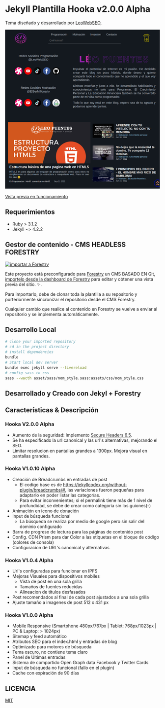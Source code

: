 # Jekyll Plantilla Hooka v2.0.0 Alpha

Tema diseñado y desarrollado por [LeoWebSEO](https://leopuentes.me),

![Visualización de Portada](./assets/images/readme/screenshot.png)

[Vista previa en funcionamiento](https://leopuentes.me)

## Requerimientos

- Ruby > 3.1.2
- Jekyll ~> 4.2.2

## Gestor de contenido - CMS HEADLESS FORESTRY

[![importar a Forestry](https://assets.forestry.io/import-to-forestryK.svg)](https://app.forestry.io/quick-start?repo=forestryio)


Este proyecto está preconfigurado para [Forestry](https://forestry.io) un CMS BASADO EN Git, [importelo desde la dashboard de Forestry](https://app.forestry.io/quick-start?repo=forestryio/) para editar y obtener una vista previa del sitio. ✨.

Para importarlo, debe de clonar toda la plantilla a su repositorio y porteriormente sincronizar el repositorio desde el CMS Forestry.

Cualquier cambio que realice al contenido en Forestry se vuelve a enviar al repositorio y se implementa automáticamente.

## Desarrollo Local

```bash
# clone your imported repository
# cd in the project directory
# install dependencies
bundle
# Start local dev server
bundle exec jekyll serve --livereload
# config sass to css
sass --wacth asset/sass/nom_style.sass:assets/css/nom_style.css
```

## Desarrollado y Creado con Jekyl + Forestry
## Características & Descripción

### Hooka V2.0.0 Alpha
- Aumento de la seguridad: Implemento [Secure Headers 6.5](https://github.com/github/secure_headers).
- Se ha especificado la url canonical y las url's alternativas, mejorando el SEO.
- Limitar resolucion en pantallas grandes a 1300px. Mejora visual en pantallas grandes.

### Hooka V1.0.10 Alpha
- Creación de Breadcrumbs en entradas de post
    * El codigo base es de https://jekyllcodex.org/without-plugin/breadcrumbs/#, las variaciones fueron pequeñas para adaptarlo en poder listar las categorías.
    * Para evitar inconvenientes; si el permalink tiene más de 1 nivel de profundidad, se debe de crear como categoría sin los guiones(-)
- Animación en icono de donación
- Input de búsqueda funcional
    * La búsqueda se realiza por medio de google pero sin salir del dominio configurado
- Barra de progreso de lectura para las páginas de contenido post
- Config. CDN Prism para dar Color a las etiquetas en el bloque de código (colores de consola)
- Configuracion de URL's canonical y alternativas

### Hooka V1.0.4 Alpha
- Url's configuradas para funcionar en IPFS
- Mejoras Visuales para dispositivos mobiles
    * Vista de post en una sola grilla
    * Tamaños de fuentes reducidas
    * Alineacion de titulos desfasados
- Post recomendados al final de cada post ajustados a una sola grilla
- Ajuste tamaño a imagenes de post 512 x 431 px

### Hooka V1.0.0 Alpha
- Mobile Responsive (Smartphone 480px/767px | Tablet: 768px/1023px | PC & Laptop: > 1024px)
- Sitemap y feed automático
- Atributos SEO para el index.html y entradas de blog
- Optimizado para motores de búsqueda
- Tema oscuro, no contiene tema claro
- Panel de Últimas entradas
- Sistema de compartido Open Graph data Facebook y Twitter Cards
- Input de búsqueda no funcional (fallo en el plugin)
- Cache con expiración de 90 días

## LICENCIA

[MIT](LICENSE)
